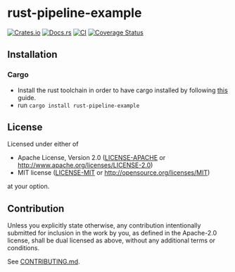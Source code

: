 # rust-pipeline-example

[![Crates.io](https://img.shields.io/crates/v/rust-pipeline-example.svg)](https://crates.io/crates/rust-pipeline-example)
[![Docs.rs](https://docs.rs/rust-pipeline-example/badge.svg)](https://docs.rs/rust-pipeline-example)
[![CI](https://github.com/nathantc/rust-pipeline-example/workflows/CI/badge.svg)](https://github.com/nathantc/rust-pipeline-example/actions)
[![Coverage Status](https://coveralls.io/repos/github/nathantc/rust-pipeline-example/badge.svg?branch=main)](https://coveralls.io/github/nathantc/rust-pipeline-example?branch=main)

## Installation

### Cargo

* Install the rust toolchain in order to have cargo installed by following
  [this](https://www.rust-lang.org/tools/install) guide.
* run `cargo install rust-pipeline-example`

## License

Licensed under either of

 * Apache License, Version 2.0
   ([LICENSE-APACHE](LICENSE-APACHE) or http://www.apache.org/licenses/LICENSE-2.0)
 * MIT license
   ([LICENSE-MIT](LICENSE-MIT) or http://opensource.org/licenses/MIT)

at your option.

## Contribution

Unless you explicitly state otherwise, any contribution intentionally submitted
for inclusion in the work by you, as defined in the Apache-2.0 license, shall be
dual licensed as above, without any additional terms or conditions.

See [CONTRIBUTING.md](CONTRIBUTING.md).
